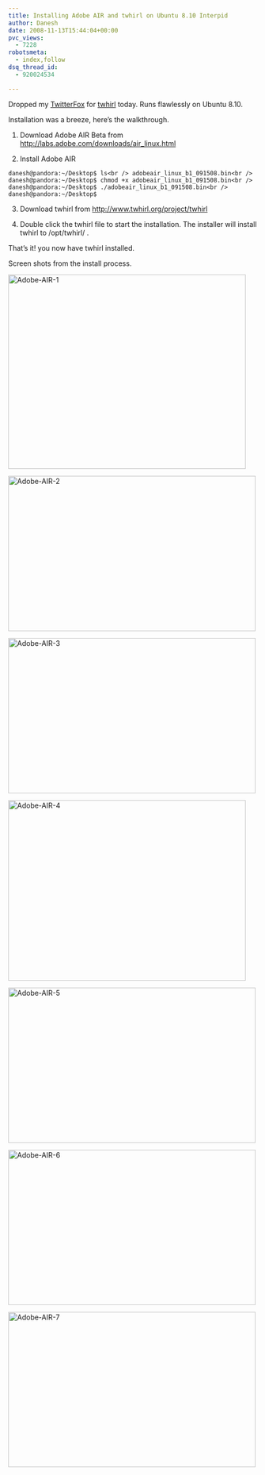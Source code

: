 ```yaml
---
title: Installing Adobe AIR and twhirl on Ubuntu 8.10 Interpid
author: Danesh
date: 2008-11-13T15:44:04+00:00
pvc_views:
  - 7228
robotsmeta:
  - index,follow
dsq_thread_id:
  - 920024534

---
```

Dropped my [TwitterFox][1] for [twhirl][2] today. Runs flawlessly on Ubuntu 8.10.

Installation was a breeze, here&#8217;s the walkthrough.

1. Download Adobe AIR Beta from <http://labs.adobe.com/downloads/air_linux.html>

2. Install Adobe AIR

`danesh@pandora:~/Desktop$ ls<br />
adobeair_linux_b1_091508.bin<br />
danesh@pandora:~/Desktop$ chmod +x adobeair_linux_b1_091508.bin<br />
danesh@pandora:~/Desktop$ ./adobeair_linux_b1_091508.bin<br />
danesh@pandora:~/Desktop$`

3. Download twhirl from <http://www.twhirl.org/project/twhirl>

4. Double click the twhirl file to start the installation. The installer will install twhirl to /opt/twhirl/ .

That&#8217;s it! you now have twhirl installed.

<!--more-->

Screen shots from the install process.

[<img loading="lazy" src="http://farm4.static.flickr.com/3057/3026919861_cec1b8b7c7_o.png" alt="Adobe-AIR-1" width="480" height="392" />][3]

[<img loading="lazy" src="http://farm4.static.flickr.com/3217/3026919867_3ef97dee65.jpg" alt="Adobe-AIR-2" width="500" height="313" />][4]

[<img loading="lazy" src="http://farm4.static.flickr.com/3278/3026919871_2149e29015.jpg" alt="Adobe-AIR-3" width="500" height="313" />][5]

[<img loading="lazy" src="http://farm4.static.flickr.com/3292/3026919875_40eb19f4e9_o.png" alt="Adobe-AIR-4" width="480" height="364" />][6]

[<img loading="lazy" src="http://farm4.static.flickr.com/3196/3026919879_75a9a51b8a.jpg" alt="Adobe-AIR-5" width="500" height="313" />][7]

[<img loading="lazy" src="http://farm4.static.flickr.com/3248/3026919889_e8650d307c.jpg" alt="Adobe-AIR-6" width="500" height="313" />][8]

[<img loading="lazy" src="http://farm4.static.flickr.com/3225/3027759598_31c6e03105.jpg" alt="Adobe-AIR-7" width="500" height="313" />][9]

 [1]: https://addons.mozilla.org/en-US/firefox/addon/5081
 [2]: http://www.twhirl.org/
 [3]: http://www.flickr.com/photos/dannyportal/3026919861/ "Adobe-AIR-1 by Danesh Manoharan, on Flickr"
 [4]: http://www.flickr.com/photos/dannyportal/3026919867/ "Adobe-AIR-2 by Danesh Manoharan, on Flickr"
 [5]: http://www.flickr.com/photos/dannyportal/3026919871/ "Adobe-AIR-3 by Danesh Manoharan, on Flickr"
 [6]: http://www.flickr.com/photos/dannyportal/3026919875/ "Adobe-AIR-4 by Danesh Manoharan, on Flickr"
 [7]: http://www.flickr.com/photos/dannyportal/3026919879/ "Adobe-AIR-5 by Danesh Manoharan, on Flickr"
 [8]: http://www.flickr.com/photos/dannyportal/3026919889/ "Adobe-AIR-6 by Danesh Manoharan, on Flickr"
 [9]: http://www.flickr.com/photos/dannyportal/3027759598/ "Adobe-AIR-7 by Danesh Manoharan, on Flickr"